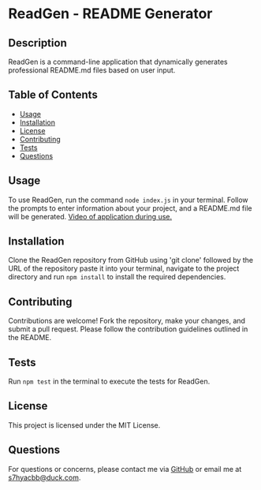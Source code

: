 # ReadGen - README Generator

  ## Description
ReadGen is a command-line application that dynamically generates professional README.md files based on user input.

## Table of Contents
- [Usage](#usage)
- [Installation](#installation)
- [License](#license)
- [Contributing](#contributing)
- [Tests](#tests)
- [Questions](#questions)

## Usage
To use ReadGen, run the command `node index.js` in your terminal. Follow the prompts to enter information about your project, and a README.md file will be generated. [Video of application during use.](https://app.screencastify.com/v3/watch/5IWYhQBueya8iJFfmEOy)

## Installation
Clone the ReadGen repository from GitHub using 'git clone' followed by the URL of the repository paste it into your terminal, navigate to the project directory and run `npm install` to install the required dependencies.

## Contributing
Contributions are welcome! Fork the repository, make your changes, and submit a pull request. Please follow the contribution guidelines outlined in the README.

## Tests
Run `npm test` in the terminal to execute the tests for ReadGen.

## License
This project is licensed under the MIT License. 

## Questions
For questions or concerns, please contact me via [GitHub](https://github.com/DanielaDeMoura) or email me at s7hyacbb@duck.com.

